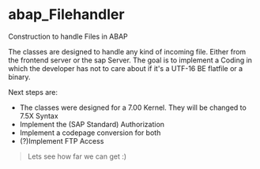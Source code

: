 # abap_Filehandler
Construction to handle Files in ABAP

The classes are designed to handle any kind of incoming file. Either from the frontend server or the sap Server. The goal is to implement a Coding in which the developer has not to care about if it's a UTF-16 BE flatfile or a binary.

Next steps are:
* The classes were designed for a 7.00 Kernel. They will be changed to 7.5X Syntax
* Implement the (SAP Standard) Authorization
* Implement a codepage conversion for both
* (?)Implement FTP Access

>Lets see how far we can get :)
